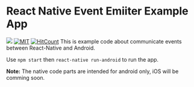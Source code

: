 # React Native Event Emiiter Example App

[![](https://img.shields.io/badge/author-duonghan-green.svg)](https://github.com/duonghan)
[![MIT](http://img.shields.io/:license-mit-blue.svg?style=flat-square)](https://badges.mit-license.org/)
[![HitCount](http://hits.dwyl.io/duonghan/React-Native-Event-Emitter-Android-Expamle.svg)](http://hits.dwyl.io/duonghan/React-Native-Event-Emitter-Android-Expamle)
This is example code about communicate events between React-Native and Android.

Use `npm start` then `react-native run-android` to run the app.

**Note:** The native code parts are intended for android only, iOS will be comming soon.


